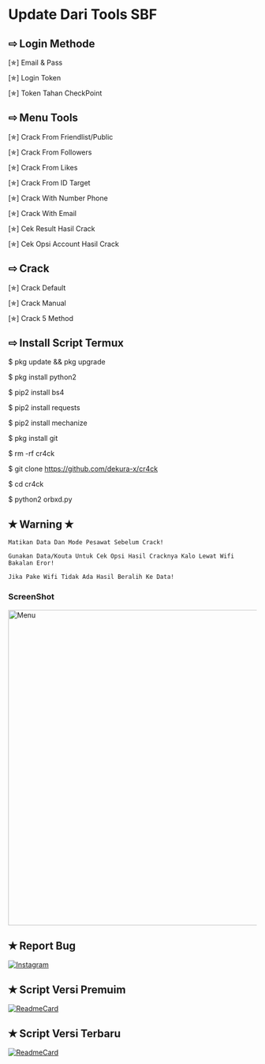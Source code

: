 # Update Dari Tools SBF

## ⇨  Login Methode

[✯] Email & Pass

[✯] Login Token
  
[✯] Token Tahan CheckPoint

## ⇨  Menu Tools

[✯] Crack From Friendlist/Public
  
[✯] Crack From Followers 

[✯] Crack From Likes

[✯] Crack From ID Target

[✯] Crack With Number Phone

[✯] Crack With Email

[✯] Cek Result Hasil Crack

[✯] Cek Opsi Account Hasil Crack

## ⇨  Crack

[✯] Crack Default
  
[✯] Crack Manual  

[✯] Crack 5 Method

## ⇨  Install Script Termux

$ pkg update && pkg upgrade

$ pkg install python2

$ pip2 install bs4

$ pip2 install requests

$ pip2 install mechanize

$ pkg install git

$ rm -rf cr4ck

$ git clone https://github.com/dekura-x/cr4ck

$ cd cr4ck

$ python2 orbxd.py

## ✭ Warning ✭ ##
```
Matikan Data Dan Mode Pesawat Sebelum Crack!

Gunakan Data/Kouta Untuk Cek Opsi Hasil Cracknya Kalo Lewat Wifi Bakalan Eror!

Jika Pake Wifi Tidak Ada Hasil Beralih Ke Data! 
```

### ScreenShot
 <img src="https://github.com/scripter-ryu/cr4ck/blob/main/ScreenTod/IMG_20210830_081805.jpg" width="640" title="ScreenShot" alt="Menu">
</p>

## ✭ Report Bug
[![Instagram](https://img.shields.io/badge/Instagram-Report-green?style=for-the-badge&logo=Instagram)](https://www.instagram.com/ngemry7)

## ✭ Script Versi Premuim
[![ReadmeCard](https://github-readme-stats.vercel.app/api/pin/?username=Dekura-X&repo=BMBF&theme=chartreuse-dark)](https://github.com/Dekura-X/BMBF)

## ✭ Script Versi Terbaru
[![ReadmeCard](https://github-readme-stats.vercel.app/api/pin/?username=Dekura-X&repo=clanara&theme=chartreuse-dark)](https://github.com/Dekura-X/clanara)
